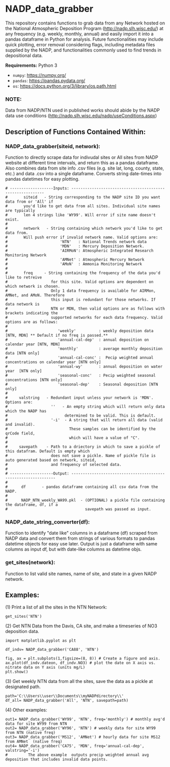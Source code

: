 # NADP_data_grabber
This repository contains functions to grab data from any Network hosted on the National Atmospheric Deposition Program (http://nadp.slh.wisc.edu/) at any frequency (e.g. weekly, monthly, annual) and easily import it into a pandas dataframe in Python for analysis. Future functionalities may include quick plotting, error removal considering flags, including metadata files supplied by the NADP, and functionalities commonly used to find trends in depositional data. 

**Requirements:** Python 3

* `numpy`: https://numpy.org/
* `pandas`: https://pandas.pydata.org/
* `os`: https://docs.python.org/3/library/os.path.html

### NOTE: 
Data from NADP/NTN used in published works should abide by the NADP data use conditions (http://nadp.slh.wisc.edu/nadp/useConditions.aspx)

## Description of Functions Contained Within: 
### NADP_data_grabber(siteid, network):

Function to directly scrape data for indivudal sites or All sites from NADP website at different time intervals, and return this as a pandas dataframe. Also combines data from site info .csv files (e.g. site lat, long, county, state, etc.) and data .csv into a single dataframe. Converts string date-times into pandas datetimes for easy plotting. 

```
# -------------------Inputs: ----------------------------------------------------------
#       siteid   - String corresponding to the NADP site ID you want data from or 'All' if
#		you'd like to get data from all sites. Individual site names are typically
#		len 4 strings like 'WY99'. Will error if site name doesn't exist. 
#
#       network   - String containing which network you'd like to get data from. 
#		Will push error if invalid network name. Valid options are: 
#                       'NTN'   : National Trends network data 
#                       'MDN'   : Mercury Deposition Network. 
#                       'AIRMoN': Atmospheric Integrated Research Monitoring Network
#                       'AMNet' : Atmospheric Mercury Network
#                       'AMoN'  : Ammonia Monitoring Network
#
#       freq     - String containing the frequency of the data you'd like to retreive 
#                   for this site. Valid options are dependent on which network is chosen. 
#                   Only 1 data frequency is available for AIRMon, AMNet, and AMoN. Therefore
#                   this input is redundant for those networks. If data network is 
#                   NTN or MDN, then valid options are as follows with brackets indicating the 
#                   supported networks for each data frequency. Valid options are as follows:
#
#                      'weekly'          : weekly deposition data [NTN, MDN] ** Default if no freq is passed.**  
#                      'annual-cal-dep'  : annual deposition on calendar year [NTN, MDN]			
#                      'monthly'         : average monthly deposition data [NTN only]  
#                      'annual-cal-conc' :  Pecip weighted annual concentrations on calendar year [NTN only]  
#                      'annual-wy'       : annual deposition on water year  [NTN only]  
#                      'seasonal-conc'   : Pecip weighted seasonal concentrations [NTN only]  
#                      'seasonal-dep'    : Seasonal deposition [NTN only] 
# 
#     valstring   - Redundant input unless your network is 'MDN'. Options are: 
#                   ''   - An empty string which will return only data which the NADP has 
#                         determined to be valid. This is default. 
#                   '-i'  - A string that will return all data (valid and invalid). 
#                           These samples can be identified by the qrCode field, 
#                           which will have a value of "C".
#
#     savepath    - Path to a driectory in which to save a pickle of this datafram. Default is empty which 
#                   does not save a pickle. Name of pickle file is auto generated based on network, siteid, 
#                   and frequency of selected data. 
#
# -------------------Output: --------------------------------------------------------------- 
#
#      df       - pandas dataframe containing all csv data from the NADP. 
#     
#      NADP_NTN_weekly_WA99.pkl  - (OPTIONAL) a pickle file containing the dataframe, df, if a 
#                                  savepath was passed as input.  
```     
### NADP_date_string_converter(df):
Function to identify "date like" columns in a dataframe (df) scraped from NADP data and convert them from strings of various formats to pandas datetime objects for easy use later. Output is just a dataframe with same columns as input df, but with date-like columns as datetime objs.

### get_sites(network):

Function to list valid site names, name of site, and state in a given NADP network. 

## Examples: 

(1) Print a list of all the sites in the NTN Network: 
```
get_sites('NTN')  
```
(2) Get NTN Data from the Davis, CA site,  and make a timeseries of NO3 deposition data. 
```
import matplotlib.pyplot as plt

df_indv= NADP_data_grabber('CA88', 'NTN') 

fig, ax = plt.subplots(1,figsize=(8, 8)) # Create a figure and axis. 
ax.plot(df_indv.dateon, df_indv.NO3) # plot the date on X axis vs. nitrate data on Y axis (units mg/L)
plt.show() 
```
(3) Get weekly NTN data from all the sites, save the data as a pickle at designated path.
 ```
path='C:\\Users\\user\\Documents\\myNADPdirectory\\'
df_all= NADP_data_grabber('All', 'NTN', savepath=path) 
```
(4) Other examples: 
```
out1= NADP_data_grabber('WY99', 'NTN', freq='monthly') # monthly avg'd data for site WY99 from NTN 
out2= NADP_data_grabber('WY96', 'NTN') # weekly data for site WY99 from NTN (native freq)
out3= NADP_data_grabber('MS12', 'AMNet') # hourly data for site MS12 from AMNet  (native freq)
out4= NADP_data_grabber('CA75', 'MDN', freq='annual-cal-dep', valstring='-i')  
#         The above example  outputs precip weighted annual avg deposition that includes invalid data points. 
```
